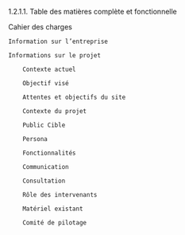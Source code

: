 1.2.1.1. Table des matières complète et fonctionnelle

Cahier des charges

	Information sur l’entreprise
	
	Informations sur le projet
	
		Contexte actuel
		
		Objectif visé
		
		Attentes et objectifs du site
		
		Contexte du projet
		
		Public Cible
		
		Persona
		
		Fonctionnalités
		
		Communication
		
		Consultation
		
		Rôle des intervenants
		
		Matériel existant
		
		Comité de pilotage
